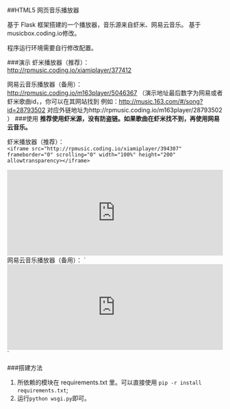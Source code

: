 ##HTML5 网页音乐播放器

基于 Flask 框架搭建的一个播放器，音乐源来自虾米、网易云音乐。  基于musicbox.coding.io修改。

程序运行环境需要自行修改配置。

###演示
虾米播放器（推荐）：  
http://rpmusic.coding.io/xiamiplayer/377412

网易云音乐播放器（备用）：  
http://rpmusic.coding.io/m163player/5046367
（演示地址最后数字为网易或者虾米歌曲id，，你可以在其网站找到   例如：http://music.163.com/#/song?id=28793502  对应外链地址为http://rpmusic.coding.io/m163player/28793502 ）
###使用
**推荐使用虾米源，没有防盗链。如果歌曲在虾米找不到，再使用网易云音乐。**

虾米播放器（推荐）：  
`<iframe src="http://rpmusic.coding.io/xiamiplayer/394307" frameborder="0" scrolling="0" width="100%" height="200" allowtransparency></iframe>`
<iframe src="http://rpmusic.coding.io/xiamiplayer/394307" frameborder="0" scrolling="0" width="100%" height="200" allowtransparency></iframe>
网易云音乐播放器（备用）：  
`<iframe src="http://rpmusic.coding.io/m163player/5046367" frameborder="0" scrolling="0" width="100%" height="200" allowtransparency></iframe>`

###搭建方法

1. 所依赖的模块在 requirements.txt 里。可以直接使用 `pip -r install requirements.txt`;
2. 运行`python wsgi.py`即可。

